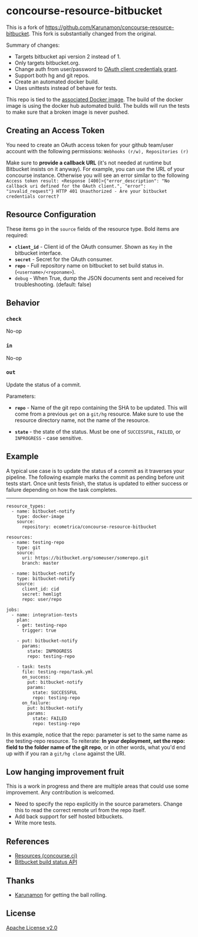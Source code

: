 # concourse-resource-bitbucket

This is a fork of https://github.com/Karunamon/concourse-resource-bitbucket. 
This fork is substantially changed from the original.

Summary of changes:

* Targets bitbucket api version 2 instead of 1.
* Only targets bitbucket.org.
* Change auth from user/password to [OAuth client credentials grant](https://developer.atlassian.com/bitbucket/api/2/reference/meta/authentication).
* Support both hg and git repos.
* Create an automated docker build.
* Uses unittests instead of behave for tests.

This repo is tied to the [associated Docker image](https://hub.docker.com/r/ecometrica/concourse-resource-bitbucket/). 
The build of the docker image is using the docker hub automated build. 
The builds will run the tests to make sure that a broken image is never pushed.

## Creating an Access Token
You need to create an OAuth access token for your github team/user account with the following permissions: `Webhooks (r/w), Repositories (r)`

Make sure to **provide a callback URL** (it's not needed at runtime but Bitbucket insists on it anyway). For example, you can use the URL of your concourse instance. Otherwise you will see an error similar to the following
`
Access token result: <Response [400]>{"error_description": "No callback uri defined for the OAuth client.", "error": "invalid_request"}
HTTP 401 Unauthorized - Are your bitbucket credentials correct?
`


## Resource Configuration

These items go in the `source` fields of the resource type. Bold items are required:

 * **`client_id`** - Client id of the OAuth consumer. Shown as `Key` in the bitbucket interface.
 * **`secret`** - Secret for the OAuth consumer.
 * **`repo`** - Full repository name on bitbucket to set build status in. (`<username>/<reponame>`).
 * `debug` - When True, dump the JSON documents sent and received for troubleshooting. (default: false)

## Behavior

### `check`

No-op


### `in`

No-op

### `out`

Update the status of a commit.

Parameters:

 * **`repo`** - Name of the git repo containing the SHA to be updated. 
 This will come from a previous `get` on a `git/hg` resource. 
 Make sure to use the resource directory name, not the name of the resource.
 
 * **`state`** - the state of the status. Must be one of 
 `SUCCESSFUL`, `FAILED`, or `INPROGRESS` - case sensitive.

## Example

A typical use case is to update the status of a commit as it traverses your pipeline. 
The following example marks the commit as pending before unit tests start. 
Once unit tests finish, the status is updated to either success or failure depending on how the task completes.

---
    resource_types:
      - name: bitbucket-notify
        type: docker-image
        source:
          repository: ecometrica/concourse-resource-bitbucket

    resources:
      - name: testing-repo
        type: git
        source:
          uri: https://bitbucket.org/someuser/somerepo.git
          branch: master

      - name: bitbucket-notify
        type: bitbucket-notify
        source:
          client_id: cid
          secret: hemligt
          repo: user/repo

    jobs:
      - name: integration-tests
        plan:
        - get: testing-repo
          trigger: true

        - put: bitbucket-notify
          params:
            state: INPROGRESS
            repo: testing-repo

        - task: tests
          file: testing-repo/task.yml
          on_success:
            put: bitbucket-notify
            params:
              state: SUCCESSFUL
              repo: testing-repo
          on_failure:
            put: bitbucket-notify
            params:
              state: FAILED
              repo: testing-repo

In this example, notice that the repo: parameter is set to the same name as the testing-repo resource. 
To reiterate: **In your deployment, set the repo: field to the folder name of the git repo**, or in other words,
what you'd end up with if you ran a `git/hg clone` against the URI.


## Low hanging improvement fruit
This is a work in progress and there are multiple areas that could use some improvement. 
Any contribution is welcomed.

* Need to specify the repo explicitly in the source parameters. 
  Change this to read the correct remote url from the repo itself.
* Add back support for self hosted bitbuckets.
* Write more tests.

## References

 * [Resources (concourse.ci)](https://concourse.ci/resources.html)
 * [Bitbucket build status API](https://developer.atlassian.com/bitbucket/api/2/reference/resource/repositories/%7Busername%7D/%7Brepo_slug%7D/commit/%7Bnode%7D/statuses/build)

## Thanks
* [Karunamon](https://github.com/Karunamon) for getting the ball rolling.

## License

[Apache License v2.0]('./LICENSE')

